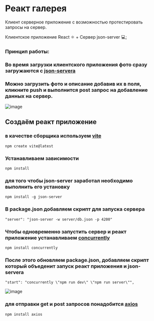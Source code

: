 
# Реакт галерея 

Клиент серверное приложение с возможноcтью протестировать запросы на сервер. 

Клиентское приложение React &#9883; + Сервер json-server &#128187;;

### Принцип работы:
### Во время загрузки клиентского приложения фото сразу загружаются c [json-servera](https://www.npmjs.com/package/json-server?activeTab=readme) 
### Можно загрузить фото и описание добавив их в поля, кликните push и выполнится post запрос на добавление данных на сервер.

![image](https://github.com/ScherbakovM/gallery-react/assets/109952823/bce095ca-3d7b-4875-b1d8-e7ea483b4b7e)   



## Создаём реакт приложение    
### в качестве сборщика используем  [vite](https://vitejs.dev/guide/)
```
npm create vite@latest
```

### Устанавливаем зависимости
```
npm install 
```
### для того чтобы  json-server заработал необходимо выполнить его установку   
```
npm install -g json-server
```

### В package.json добавляем скрипт для запуска сервера 

```
"server": "json-server -w server/db.json -p 4200"
```

### Чтобы одновременно запустить сервер и реакт приложение устанавливаем [concurrently](https://www.npmjs.com/package/concurrently)

```
npm install concurrently
```

### После этого обновляем package.json, добавляем скрипт который объеденит запуск реакт приложения и json-servera

```
"start": "concurrently \"npm run dev\" \"npm run server\"",
```
![image](https://github.com/ScherbakovM/gallery-react/assets/109952823/3fd099fc-ab91-4729-af3f-dc0b31cc1fc6)

### для отправки get и post запросов понадобится [axios](https://axios-http.com/docs/api_intro)

```
npm install axios
```
